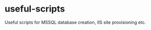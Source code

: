 useful-scripts
==============

Useful scripts for MSSQL database creation, IIS site provisioning etc.
